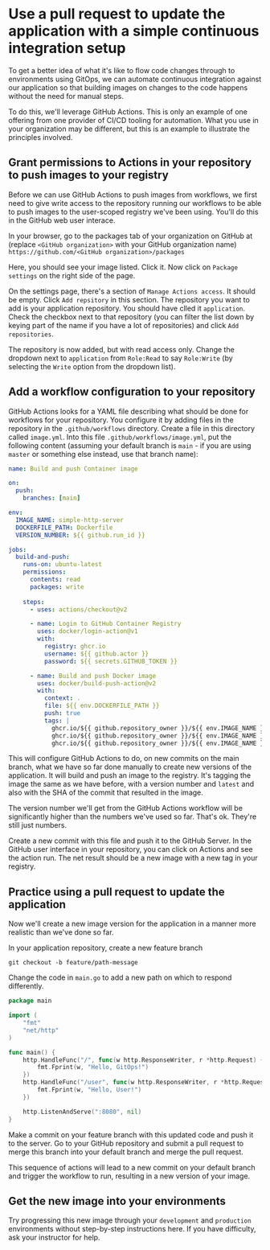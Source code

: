 # Use a pull request to update the application with a simple continuous integration setup

To get a better idea of what it's like to flow code changes through to environments using GitOps, we can automate continuous integration against our application so that building images on changes to the code happens without the need for manual steps.

To do this, we'll leverage GitHub Actions. This is only an example of one offering from one provider of CI/CD tooling for automation. What you use in your organization may be different, but this is an example to illustrate the principles involved.

## Grant permissions to Actions in your repository to push images to your registry

Before we can use GitHub Actions to push images from workflows, we first need to give write access to the repository running our workflows to be able to push images to the user-scoped registry we've been using. You'll do this in the GitHub web user interace.

In your browser, go to the packages tab of your organization on GitHub at (replace `<GitHub organization>` with your GitHub organization name) `https://github.com/<GitHub organization>/packages`

Here, you should see your image listed. Click it. Now click on `Package settings` on the right side of the page.

On the settings page, there's a section of `Manage Actions access`. It should be empty. Click `Add repsitory` in this section. The repository you want to add is your application repository. You should have clled it `application`. Check the checkbox next to that repository (you can filter the list down by keying part of the name if you have a lot of repositories) and click `Add repositories`.

The repository is now added, but with read access only. Change the dropdown next to `application` from `Role:Read` to say `Role:Write` (by selecting the `Write` option from the dropdown list).

## Add a workflow configuration to your repository

GitHub Actions looks for a YAML file describing what should be done for workflows for your repository. You configure it by adding files in the repository in the `.github/workflows` directory. Create a file in this directory called `image.yml`. Into this file `.github/workflows/image.yml`, put the following content (assuming your default branch is `main` - if you are using `master` or something else instead, use that branch name):

``` yaml
name: Build and push Container image

on:
  push:
    branches: [main]

env:
  IMAGE_NAME: simple-http-server
  DOCKERFILE_PATH: Dockerfile
  VERSION_NUMBER: ${{ github.run_id }}

jobs:
  build-and-push:
    runs-on: ubuntu-latest
    permissions:
      contents: read
      packages: write
      
    steps:
      - uses: actions/checkout@v2

      - name: Login to GitHub Container Registry
        uses: docker/login-action@v1
        with:
          registry: ghcr.io
          username: ${{ github.actor }}
          password: ${{ secrets.GITHUB_TOKEN }}

      - name: Build and push Docker image
        uses: docker/build-push-action@v2
        with:
          context: .
          file: ${{ env.DOCKERFILE_PATH }}
          push: true
          tags: |
            ghcr.io/${{ github.repository_owner }}/${{ env.IMAGE_NAME }}:${{ env.VERSION_NUMBER }}
            ghcr.io/${{ github.repository_owner }}/${{ env.IMAGE_NAME }}:${{ github.sha }}
            ghcr.io/${{ github.repository_owner }}/${{ env.IMAGE_NAME }}:latest
```

This will configure GitHub Actions to do, on new commits on the main branch, what we have so far done manually to create new versions of the application. It will build and push an image to the registry. It's tagging the image the same as we have before, with a version number and `latest` and also with the SHA of the commit that resulted in the image.

The version number we'll get from the GitHub Actions workflow will be significantly higher than the numbers we've used so far. That's ok. They're still just numbers.

Create a new commit with this file and push it to the GitHub Server. In the GitHub user interface in your repository, you can click on Actions and see the action run. The net result should be a new image with a new tag in your registry.

## Practice using a pull request to update the application

Now we'll create a new image version for the application in a manner more realistic than we've done so far.

In your application repository, create a new feature branch

```
git checkout -b feature/path-message
```

Change the code in `main.go` to add a new path on which to respond differently.

``` Go
package main

import (
    "fmt"
    "net/http"
)

func main() {
    http.HandleFunc("/", func(w http.ResponseWriter, r *http.Request) {
        fmt.Fprint(w, "Hello, GitOps!")
    })
    http.HandleFunc("/user", func(w http.ResponseWriter, r *http.Request) {
        fmt.Fprint(w, "Hello, User!")
    })

    http.ListenAndServe(":8080", nil)
}
```

Make a commit on your feature branch with this updated code and push it to the server. Go to your GitHub repository and submit a pull request to merge this branch into your default branch and merge the pull request.

This sequence of actions will lead to a new commit on your default branch and trigger the workflow to run, resulting in a new version of your image.

## Get the new image into your environments

Try progressing this new image through your `development` and `production` environments without step-by-step instructions here. If you have difficulty, ask your instructor for help.
